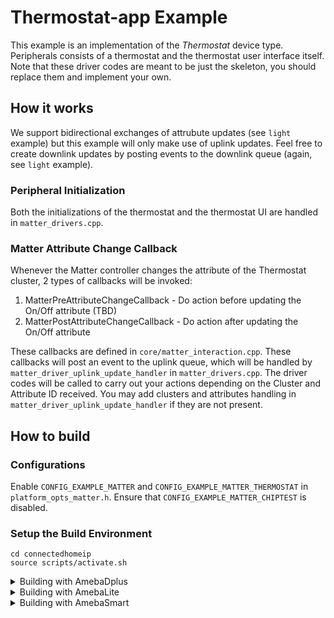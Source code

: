 # Thermostat-app Example
This example is an implementation of the *Thermostat* device type. Peripherals consists of a thermostat and the thermostat user interface itself. Note that these driver codes are meant to be just the skeleton, you should replace them and implement your own.

## How it works
We support bidirectional exchanges of attrubute updates (see `light` example) but this example will only make use of uplink updates.
Feel free to create downlink updates by posting events to the downlink queue (again, see `light` example).

### Peripheral Initialization
Both the initializations of the thermostat and the thermostat UI are handled in `matter_drivers.cpp`.

### Matter Attribute Change Callback
Whenever the Matter controller changes the attribute of the Thermostat cluster, 2 types of callbacks will be invoked:
  1. MatterPreAttributeChangeCallback - Do action before updating the On/Off attribute (TBD)
  2. MatterPostAttributeChangeCallback - Do action after updating the On/Off attribute

These callbacks are defined in `core/matter_interaction.cpp`.
These callbacks will post an event to the uplink queue, which will be handled by `matter_driver_uplink_update_handler` in `matter_drivers.cpp`.
The driver codes will be called to carry out your actions depending on the Cluster and Attribute ID received.
You may add clusters and attributes handling in `matter_driver_uplink_update_handler` if they are not present. 

## How to build

### Configurations
Enable `CONFIG_EXAMPLE_MATTER` and `CONFIG_EXAMPLE_MATTER_THERMOSTAT` in `platform_opts_matter.h`.
Ensure that `CONFIG_EXAMPLE_MATTER_CHIPTEST` is disabled.

### Setup the Build Environment
  
    cd connectedhomeip
    source scripts/activate.sh

<details>
  <summary>Building with AmebaDplus</summary>

### AmebaDplus (RTL8721Dx)

#### Build Matter Libraries

    cd ameba-rtos/amebadplus_gcc_project/project_km4
    make -C asdk thermostat_port

#### Build the Final Firmware

    cd ameba-rtos/amebadplus_gcc_project/project_km4
    make EXAMPLE=thermostat
    cd ameba-rtos/amebadplus_gcc_project/project_km0
    make all

#### Flash the Image
Refer to this [guide](https://github.com/Ameba-AIoT/ameba-rtos/blob/master/README.md#flashing) to flash the image with Windows Image Tool

#### Clean Matter Libraries and Firmware

    cd ameba-rtos/amebadplus_gcc_project/project_km4
    make clean
</details>

<details>
  <summary>Building with AmebaLite</summary>

### AmebaLite (RTL8720EA / RTL8726EA)

#### Build Matter Libraries

    cd ameba-rtos/amebalite_gcc_project/project_km4
    make -C asdk thermostat_port

#### Build the Final Firmware

    cd ameba-rtos/amebalite_gcc_project/project_km4
    make EXAMPLE=thermostat
    cd ameba-rtos/amebalite_gcc_project/project_kr4
    make all

#### Flash the Image
Refer to this [guide](https://github.com/Ameba-AIoT/ameba-rtos/blob/master/README.md#flashing) to flash the image with Windows Image Tool

#### Clean Matter Libraries and Firmware

    cd ameba-rtos/amebalite_gcc_project/project_km4
    make clean
</details>

<details>
  <summary>Building with AmebaSmart</summary>

### AmebaSmart (RTL8730E)

#### Build Matter Libraries

    cd ameba-rtos/amebasmart_gcc_project/project_ap
    make -C asdk thermostat_port

#### Build the Final Firmware

    cd ameba-rtos/amebasmart_gcc_project/project_ap
    make EXAMPLE=thermostat
    cd ameba-rtos/amebasmart_gcc_project/project_hp
    make all
    cd ameba-rtos/amebasmart_gcc_project/project_lp
    make all

#### Flash the Image
Refer to this [guide](https://github.com/Ameba-AIoT/ameba-rtos/blob/master/README.md#flashing) to flash the image with Windows Image Tool

#### Clean Matter Libraries and Firmware

    cd ameba-rtos/amebasmart_gcc_project/project_ap
    make clean
</details>
